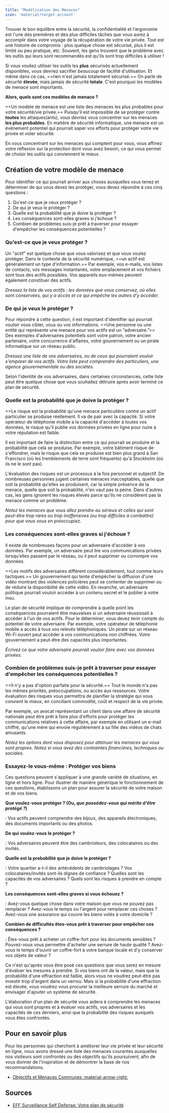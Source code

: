 ```yaml
---
title: "Modélisation des Menaces"
icon: 'material/target-account'
---
```


Trouver le bon équilibre entre la sécurité, la confidentialité et l'ergonomie est l'une des premières et des plus difficiles tâches que vous aurez à accomplir dans votre voyage de la récupération de votre vie privée. Tout est une histoire de compromis : plus quelque chose est sécurisé, plus il est limité ou peu pratique, etc. Souvent, les gens trouvent que le problème avec les outils qui leurs sont recommandés est qu'ils sont trop difficiles à utiliser !

Si vous vouliez utiliser les outils les **plus** sécurisés actuellement disponibles, vous devriez sacrifier *beaucoup* de facilité d'utilisation. Et même dans ce cas, ==rien n'est jamais totalement sécurisé.== On parle de sécurité **élevée**, mais jamais de sécurité **totale**. C'est pourquoi les modèles de menace sont importants.

**Alors, quels sont ces modèles de menace ?**

==Un modèle de menace est une liste des menaces les plus probables pour votre sécurité/vie privée.== Puisqu'il est impossible de se protéger contre **toutes** les attaques(ants), vous devriez vous concentrer sur les menaces **les plus probables**. En matière de sécurité informatique, une menace est un événement potentiel qui pourrait saper vos efforts pour protéger votre vie privée et voter sécurité.

En vous concentrant sur les menaces qui comptent pour vous, vous affinez votre réflexion sur la protection dont vous avez besoin, ce qui vous permet de choisir les outils qui conviennent le mieux.

## Création de votre modèle de menace

Pour identifier ce qui pourrait arriver aux choses auxquelles vous tenez et déterminer de qui vous devez les protéger, vous devez répondre à ces cinq questions :

1. Qu'est-ce que je veux protéger ?
2. De qui je veux le protéger ?
3. Quelle est la probabilité que je doive la protéger ?
4. Les conséquences sont-elles graves si j'échoue ?
5. Combien de problèmes suis-je prêt à traverser pour essayer d'empêcher les conséquences potentielles ?

### Qu'est-ce que je veux protéger ?

Un "actif" est quelque chose que vous valorisez et que vous voulez protéger. Dans le contexte de la sécurité numérique, ==un actif est généralement un type d'information.== Par exemple, vos e-mails, vos listes de contacts, vos messages instantanés, votre emplacement et vos fichiers sont tous des actifs possibles. Vos appareils eux-mêmes peuvent également constituer des actifs.

*Dressez la liste de vos actifs : les données que vous conservez, où elles sont conservées, qui y a accès et ce qui empêche les autres d'y accéder.*

### De qui je veux le protéger ?

Pour répondre à cette question, il est important d'identifier qui pourrait vouloir vous cibler, vous ou vos informations. ==Une personne ou une entité qui représente une menace pour vos actifs est un “adversaire.”== Des exemples d'adversaires potentiels sont votre patron, votre ancien partenaire, votre concurrence d'affaires, votre gouvernement ou un pirate informatique sur un réseau public.

*Dressez une liste de vos adversaires, ou de ceux qui pourraient vouloir s'emparer de vos actifs. Votre liste peut comprendre des particuliers, une agence gouvernementale ou des sociétés.*

Selon l'identité de vos adversaires, dans certaines circonstances, cette liste peut être quelque chose que vous souhaitez détruire après avoir terminé ce plan de sécurité.

### Quelle est la probabilité que je doive la protéger ?

==Le risque est la probabilité qu'une menace particulière contre un actif particulier se produise réellement. Il va de pair avec la capacité. Si votre opérateur de téléphonie mobile a la capacité d'accéder à toutes vos données, le risque qu'il publie vos données privées en ligne pour nuire à votre réputation est faible.

Il est important de faire la distinction entre ce qui pourrait se produire et la probabilité que cela se produise. Par exemple, votre bâtiment risque de s'effondrer, mais le risque que cela se produise est bien plus grand à San Francisco (où les tremblements de terre sont fréquents) qu'à Stockholm (où ils ne le sont pas).

L'évaluation des risques est un processus à la fois personnel et subjectif. De nombreuses personnes jugent certaines menaces inacceptables, quelle que soit la probabilité qu'elles se produisent, car la simple présence de la menace, quelle que soit la probabilité, n'en vaut pas la peine. Dans d'autres cas, les gens ignorent les risques élevés parce qu'ils ne considèrent pas la menace comme un problème.

*Notez les menaces que vous allez prendre au sérieux et celles qui sont peut-être trop rares ou trop inoffensives (ou trop difficiles à combattre) pour que vous vous en préoccupiez.*

### Les conséquences sont-elles graves si j'échoue ?

Il existe de nombreuses façons pour un adversaire d'accéder à vos données. Par exemple, un adversaire peut lire vos communications privées lorsqu'elles passent par le réseau, ou il peut supprimer ou corrompre vos données.

==Les motifs des adversaires diffèrent considérablement, tout comme leurs tactiques.== Un gouvernement qui tente d'empêcher la diffusion d'une vidéo montrant des violences policières peut se contenter de supprimer ou de réduire la disponibilité de cette vidéo. En revanche, un adversaire politique pourrait vouloir accéder à un contenu secret et le publier à votre insu.

Le plan de sécurité implique de comprendre à quelle point les conséquences pourraient être mauvaises si un adversaire réussissait à accéder à l'un de vos actifs. Pour le déterminer, vous devez tenir compte du potentiel de votre adversaire. Par exemple, votre opérateur de téléphonie mobile a accès à tous vos relevés téléphoniques. Un pirate sur un réseau Wi-Fi ouvert peut accéder à vos communications non chiffrées. Votre gouvernement a peut-être des capacités plus importantes.

*Écrivez ce que votre adversaire pourrait vouloir faire avec vos données privées.*

### Combien de problèmes suis-je prêt à traverser pour essayer d'empêcher les conséquences potentielles ?

==Il n'y a pas d'option parfaite pour la sécurité.== Tout le monde n'a pas les mêmes priorités, préoccupations, ou accès aux ressources. Votre évaluation des risques vous permettra de planifier la stratégie qui vous convient le mieux, en conciliant commodité, coût et respect de la vie privée.

Par exemple, un avocat représentant un client dans une affaire de sécurité nationale peut être prêt à faire plus d'efforts pour protéger les communications relatives à cette affaire, par exemple en utilisant un e-mail chiffré, qu'une mère qui envoie régulièrement à sa fille des vidéos de chats amusants.

*Notez les options dont vous disposez pour atténuer les menaces qui vous sont propres. Notez si vous avez des contraintes financières, techniques ou sociales.*

### Essayez-le vous-même : Protéger vos biens

Ces questions peuvent s'appliquer à une grande variété de situations, en ligne et hors ligne. Pour illustrer de manière générique le fonctionnement de ces questions, établissons un plan pour assurer la sécurité de votre maison et de vos biens.

**Que voulez-vous protéger ? (Ou, *que possédez-vous qui mérite d'être protégé ?*)**

:   Vos actifs peuvent comprendre des bijoux, des appareils électroniques, des documents importants ou des photos.

**De qui voulez-vous le protéger ?**

:   Vos adversaires peuvent être des cambrioleurs, des colocataires ou des invités.

**Quelle est la probabilité que je doive le protéger ?**

:   Votre quartier a-t-il des antécédents de cambriolages ? Vos colocataires/invités sont-ils dignes de confiance ? Quelles sont les capacités de vos adversaires ? Quels sont les risques à prendre en compte ?

**Les conséquences sont-elles graves si vous échouez ?**

:   Avez-vous quelque chose dans votre maison que vous ne pouvez pas remplacer ? Avez-vous le temps ou l'argent pour remplacer ces choses ? Avez-vous une assurance qui couvre les biens volés à votre domicile ?

**Combien de difficultés êtes-vous prêt à traverser pour empêcher ces conséquences ?**

:   Êtes-vous prêt à acheter un coffre-fort pour les documents sensibles ? Pouvez-vous vous permettre d'acheter une serrure de haute qualité ? Avez-vous le temps d'ouvrir un coffre-fort à votre banque locale et d'y conserver vos objets de valeur ?

Ce n'est qu'après vous être posé ces questions que vous serez en mesure d'évaluer les mesures à prendre. Si vos biens ont de la valeur, mais que la probabilité d'une effraction est faible, alors vous ne voudrez peut-être pas investir trop d'argent dans un verrou. Mais si la probabilité d'une effraction est élevée, vous voudrez vous procurer la meilleure serrure du marché et envisager d'ajouter un système de sécurité.

L'élaboration d'un plan de sécurité vous aidera à comprendre les menaces qui vous sont propres et à évaluer vos actifs, vos adversaires et les capacités de ces derniers, ainsi que la probabilité des risques auxquels vous êtes confrontés.

## Pour en savoir plus

Pour les personnes qui cherchent à améliorer leur vie privée et leur sécurité en ligne, nous avons dressé une liste des menaces courantes auxquelles nos visiteurs sont confrontés ou des objectifs qu'ils poursuivent, afin de vous donner de l'inspiration et de démontrer la base de nos recommandations.

- [Objectifs et Menaces Communes :material-arrow-right:](common-threats.md)

## Sources

- [EFF Surveillance Self Defense: Votre plan de sécurité](https://ssd.eff.org/en/module/your-security-plan)
